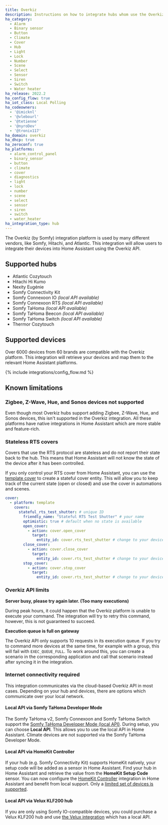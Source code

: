 ```yaml
---
title: Overkiz
description: Instructions on how to integrate hubs whom use the Overkiz platform with Home Assistant.
ha_category:
  - Alarm
  - Binary sensor
  - Button
  - Climate
  - Cover
  - Hub
  - Light
  - Lock
  - Number
  - Scene
  - Select
  - Sensor
  - Siren
  - Switch
  - Water heater
ha_release: 2022.2
ha_config_flow: true
ha_iot_class: Local Polling
ha_codeowners:
  - '@imicknl'
  - '@vlebourl'
  - '@tetienne'
  - '@nyroDev'
  - '@tronix117'
ha_domain: overkiz
ha_dhcp: true
ha_zeroconf: true
ha_platforms:
  - alarm_control_panel
  - binary_sensor
  - button
  - climate
  - cover
  - diagnostics
  - light
  - lock
  - number
  - scene
  - select
  - sensor
  - siren
  - switch
  - water_heater
ha_integration_type: hub
---
```


The Overkiz (by Somfy) integration platform is used by many different vendors, like Somfy, Hitachi, and Atlantic. This integration will allow users to integrate their devices into Home Assistant using the Overkiz API.

## Supported hubs

- Atlantic Cozytouch
- Hitachi Hi Kumo
- Nexity Eugénie
- Somfy Connectivity Kit
- Somfy Connexoon IO _(local API available)_
- Somfy Connexoon RTS _(local API available)_
- Somfy TaHoma _(local API available)_
- Somfy TaHoma Beecon _(local API available)_
- Somfy TaHoma Switch _(local API available)_
- Thermor Cozytouch

## Supported devices

Over 6000 devices from 60 brands are compatible with the Overkiz platform. This integration will retrieve your devices and map them to the relevant Home Assistant platforms.

{% include integrations/config_flow.md %}

## Known limitations

### Zigbee, Z-Wave, Hue, and Sonos devices not supported

Even though most Overkiz hubs support adding Zigbee, Z-Wave, Hue, and Sonos devices, this isn't supported in the Overkiz integration. All these platforms have native integrations in Home Assistant which are more stable and feature-rich.

### Stateless RTS covers 

Covers that use the RTS protocol are stateless and do not report their state back to the hub. This means that Home Assistant will not know the state of the device after it has been controlled.

If you only control your RTS cover from Home Assistant, you can use the [template cover](/integrations/cover.template/) to create a stateful cover entity. This will allow you to keep track of the current state (open or closed) and use the cover in automations and scenes.

```yaml
cover:
  - platform: template
    covers:
      stateful_rts_test_shutter: # unique ID
        friendly_name: "Stateful RTS Test Shutter" # your name
        optimistic: true # default when no state is available
        open_cover:
          - action: cover.open_cover
            target:
              entity_id: cover.rts_test_shutter # change to your device id
        close_cover:
          - action: cover.close_cover
            target:
              entity_id: cover.rts_test_shutter # change to your device id
        stop_cover:
          - action: cover.stop_cover
            target:
              entity_id: cover.rts_test_shutter # change to your device id
```

### Overkiz API limits

**Server busy, please try again later. (Too many executions)**

During peak hours, it could happen that the Overkiz platform is unable to execute your command. The integration will try to retry this command, however, this is not guaranteed to succeed.

**Execution queue is full on gateway**

The Overkiz API only supports 10 requests in its execution queue. If you try to command more devices at the same time, for example with a group, this will fail with `EXEC_QUEUE_FULL`. To work around this, you can create a scenario in the corresponding application and call that scenario instead after syncing it in the integration.

### Internet connectivity required

This integration communicates via the cloud-based Overkiz API in most cases. Depending on your hub and devices, there are options which communicate over your local network.

#### Local API via Somfy TaHoma Developer Mode

The Somfy TaHoma v2, Somfy Connexoon and Somfy TaHoma Switch support the [Somfy TaHoma Developer Mode (local API)](https://github.com/Somfy-Developer/Somfy-TaHoma-Developer-Mode). During setup, you can choose **Local API**. This allows you to use the local API in Home Assistant. Climate devices are not supported via the Somfy TaHoma Developer Mode.

#### Local API via HomeKit Controller

If your hub (e.g. Somfy Connectivity Kit) supports HomeKit natively, your setup code will be added as a sensor in Home Assistant. Find your hub in Home Assistant and retrieve the value from the **HomeKit Setup Code** sensor. You can now configure the [HomeKit Controller](/integrations/homekit_controller/) integration in Home Assistant and benefit from local support. Only a [limited set of devices is supported](https://service.somfy.com/downloads/nl_v5/tahoma-homekitcompatibilitylist_eng.pdf).

#### Local API via Velux KLF200 hub

If you are only using Somfy IO-compatible devices, you could purchase a Velux KLF200 hub and use [the Velux integration](/integrations/velux/) which has a local API.
